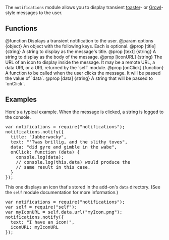 <!-- contributed by Drew Willcoxon [adw@mozilla.com]  -->

The `notifications` module allows you to display transient [toaster]()- or
[Growl]()-style messages to the user.

[toaster]: http://en.wikipedia.org/wiki/Toast_%28computing%29
[Growl]: http://growl.info/


Functions
---------

<api name="notify">
@function
  Displays a transient notification to the user.
@param options {object}
  An object with the following keys.  Each is optional.
  @prop [title] {string}
    A string to display as the message's title.
  @prop [text] {string}
    A string to display as the body of the message.
  @prop [iconURL] {string}
    The URL of an icon to display inside the message.  It may be a remote URL,
    a data URI, or a URL returned by the `self` module.
  @prop [onClick] {function}
    A function to be called when the user clicks the message.  It will be passed
    the value of `data`.
  @prop [data] {string}
    A string that will be passed to `onClick`.
</api>


Examples
--------

Here's a typical example.  When the message is clicked, a string is logged to
the console.

<pre class="jetpack-lab-code">
var notifications = require("notifications");
notifications.notify({
  title: "Jabberwocky",
  text: "'Twas brillig, and the slithy toves",
  data: "did gyre and gimble in the wabe",
  onClick: function (data) {
    console.log(data);
    // console.log(this.data) would produce the
    // same result in this case.
  }
});
</pre>

This one displays an icon that's stored in the add-on's `data` directory.  (See
the `self` module documentation for more information.)

<pre class="jetpack-lab-code">
var notifications = require("notifications");
var self = require("self");
var myIconURL = self.data.url("myIcon.png");
notifications.notify({
  text: "I have an icon!",
  iconURL: myIconURL
});
</pre>
